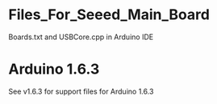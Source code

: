 Files_For_Seeed_Main_Board
==========================

Boards.txt and USBCore.cpp in Arduino IDE

# Arduino 1.6.3

See v1.6.3 for support files for Arduino 1.6.3
